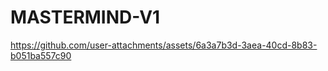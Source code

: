 # MASTERMIND-V1



https://github.com/user-attachments/assets/6a3a7b3d-3aea-40cd-8b83-b051ba557c90

